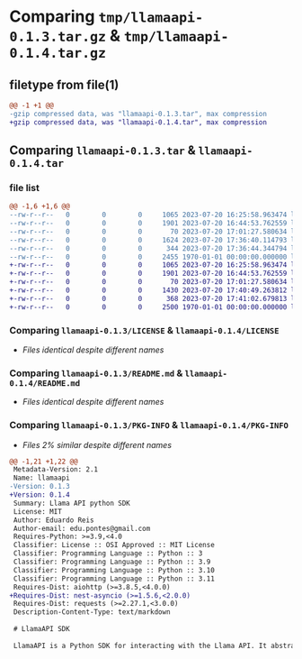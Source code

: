 # Comparing `tmp/llamaapi-0.1.3.tar.gz` & `tmp/llamaapi-0.1.4.tar.gz`

## filetype from file(1)

```diff
@@ -1 +1 @@
-gzip compressed data, was "llamaapi-0.1.3.tar", max compression
+gzip compressed data, was "llamaapi-0.1.4.tar", max compression
```

## Comparing `llamaapi-0.1.3.tar` & `llamaapi-0.1.4.tar`

### file list

```diff
@@ -1,6 +1,6 @@
--rw-r--r--   0        0        0     1065 2023-07-20 16:25:58.963474 llamaapi-0.1.3/LICENSE
--rw-r--r--   0        0        0     1901 2023-07-20 16:44:53.762559 llamaapi-0.1.3/README.md
--rw-r--r--   0        0        0       70 2023-07-20 17:01:27.580634 llamaapi-0.1.3/llamaapi/__init__.py
--rw-r--r--   0        0        0     1624 2023-07-20 17:36:40.114793 llamaapi-0.1.3/llamaapi/llamaapi.py
--rw-r--r--   0        0        0      344 2023-07-20 17:36:44.344794 llamaapi-0.1.3/pyproject.toml
--rw-r--r--   0        0        0     2455 1970-01-01 00:00:00.000000 llamaapi-0.1.3/PKG-INFO
+-rw-r--r--   0        0        0     1065 2023-07-20 16:25:58.963474 llamaapi-0.1.4/LICENSE
+-rw-r--r--   0        0        0     1901 2023-07-20 16:44:53.762559 llamaapi-0.1.4/README.md
+-rw-r--r--   0        0        0       70 2023-07-20 17:01:27.580634 llamaapi-0.1.4/llamaapi/__init__.py
+-rw-r--r--   0        0        0     1430 2023-07-20 17:40:49.263812 llamaapi-0.1.4/llamaapi/llamaapi.py
+-rw-r--r--   0        0        0      368 2023-07-20 17:41:02.679813 llamaapi-0.1.4/pyproject.toml
+-rw-r--r--   0        0        0     2500 1970-01-01 00:00:00.000000 llamaapi-0.1.4/PKG-INFO
```

### Comparing `llamaapi-0.1.3/LICENSE` & `llamaapi-0.1.4/LICENSE`

 * *Files identical despite different names*

### Comparing `llamaapi-0.1.3/README.md` & `llamaapi-0.1.4/README.md`

 * *Files identical despite different names*

### Comparing `llamaapi-0.1.3/PKG-INFO` & `llamaapi-0.1.4/PKG-INFO`

 * *Files 2% similar despite different names*

```diff
@@ -1,21 +1,22 @@
 Metadata-Version: 2.1
 Name: llamaapi
-Version: 0.1.3
+Version: 0.1.4
 Summary: Llama API python SDK
 License: MIT
 Author: Eduardo Reis
 Author-email: edu.pontes@gmail.com
 Requires-Python: >=3.9,<4.0
 Classifier: License :: OSI Approved :: MIT License
 Classifier: Programming Language :: Python :: 3
 Classifier: Programming Language :: Python :: 3.9
 Classifier: Programming Language :: Python :: 3.10
 Classifier: Programming Language :: Python :: 3.11
 Requires-Dist: aiohttp (>=3.8.5,<4.0.0)
+Requires-Dist: nest-asyncio (>=1.5.6,<2.0.0)
 Requires-Dist: requests (>=2.27.1,<3.0.0)
 Description-Content-Type: text/markdown
 
 # LlamaAPI SDK
 
 LlamaAPI is a Python SDK for interacting with the Llama API. It abstracts away the handling of aiohttp sessions and headers, allowing for a simplified interaction with the API.
```

